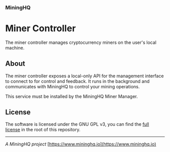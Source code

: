 ### MiningHQ

# Miner Controller

The miner controller manages cryptocurrency miners on the user's local machine.

## About

The miner controller exposes a local-only API for the management interface to
connect to for control and feedback. It runs in the background and communicates
with MiningHQ to control your mining operations.

This service must be installed by the MiningHQ Miner Manager.

## License

The software is licensed under the GNU GPL v3, you can find the
[full license](LICENSE) in the root of this repository.

---
*A MiningHQ project*
[https://www.mininghq.io](https://www.mininghq.io)
